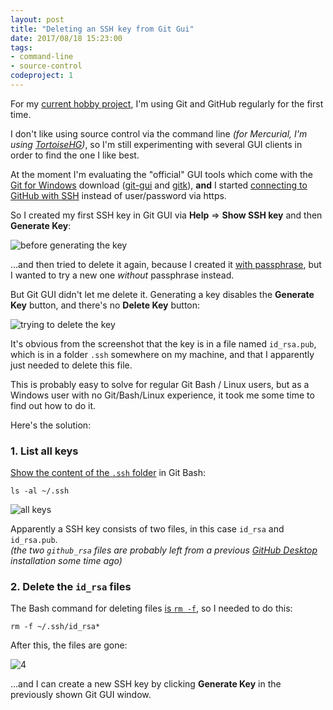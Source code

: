 ```yaml
---
layout: post
title: "Deleting an SSH key from Git Gui"
date: 2017/08/18 15:23:00
tags:
- command-line
- source-control
codeproject: 1
---
```


For my [current hobby project](http://scm-backup.org), I'm using Git and GitHub regularly for the first time.

I don't like using source control via the command line *(for Mercurial, I'm using [TortoiseHG](https://tortoisehg.bitbucket.io/))*, so I'm still experimenting with several GUI clients in order to find the one I like best.

At the moment I'm evaluating the "official" GUI tools which come with the [Git for Windows](https://git-for-windows.github.io/) download ([git-gui](https://git-scm.com/docs/) and [gitk](https://git-scm.com/docs/gitk)), **and** I started [connecting to GitHub with SSH](https://help.github.com/articles/connecting-to-github-with-ssh/) instead of user/password via https.

So I created my first SSH key in Git GUI via **Help** ⇒ **Show SSH key** and then **Generate Key**:

![before generating the key](/img/git-ssh-1.png)

...and then tried to delete it again, because I created it [with passphrase](https://help.github.com/articles/working-with-ssh-key-passphrases/), but I wanted to try a new one *without* passphrase instead.

But Git GUI didn't let me delete it. Generating a key disables the **Generate Key** button, and there's no **Delete Key** button:

![trying to delete the key](/img/git-ssh-2.png)

It's obvious from the screenshot that the key is in a file named `id_rsa.pub`, which is in a folder `.ssh` somewhere on my machine, and that I apparently just needed to delete this file. 

This is probably easy to solve for regular Git Bash / Linux users, but as a Windows user with no Git/Bash/Linux experience, it took me some time to find out how to do it.


Here's the solution:

### 1. List all keys

[Show the content of the `.ssh` folder](https://help.github.com/articles/checking-for-existing-ssh-keys/) in Git Bash:

    ls -al ~/.ssh

![all keys](/img/git-ssh-3.png)

Apparently a SSH key consists of two files, in this case `id_rsa` and `id_rsa.pub`.  
*(the two `github_rsa` files are probably left from a previous [GitHub Desktop](https://desktop.github.com/) installation some time ago)*

### 2. Delete the `id_rsa` files

The Bash command for deleting files [is `rm -f`](https://stackoverflow.com/a/31301093/6884), so I needed to do this:

    rm -f ~/.ssh/id_rsa*

After this, the files are gone:

![4](/img/git-ssh-4.png)

...and I can create a new SSH key by clicking **Generate Key** in the previously shown Git GUI window. 